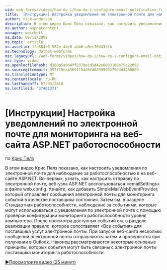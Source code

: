 ```yaml
---
uid: web-forms/videos/how-do-i/how-do-i-configure-email-notification-for-health-monitoring-on-an-aspnet-web-site
title: '[Инструкции] Настройка уведомлений по электронной почте для наблюдения за работоспособностью веб-узла ASP.NET | Документация Майкрософт'
author: rick-anderson
description: В этом видео Крис Пелз показано, как настроить уведомления по электронной почте для наблюдение за работоспособностью в на веб-сайте ASP.NET. Во-первых см. в разделе Настройка отправки e...
ms.author: aspnetcontent
manager: wpickett
ms.date: 09/11/2008
ms.topic: article
ms.assetid: 1fa884c0-582e-4dc6-abb6-a5ec70d43ffb
ms.technology: dotnet-webforms
msc.legacyurl: /web-forms/videos/how-do-i/how-do-i-configure-email-notification-for-health-monitoring-on-an-aspnet-web-site
msc.type: video
ms.openlocfilehash: d368a5a064ff2379e1d5d42e6083180b75c22092
ms.sourcegitcommit: 953ff9ea4369f154d6fd0239599279ddd3280009
ms.translationtype: MT
ms.contentlocale: ru-RU
ms.lasthandoff: 07/03/2018
ms.locfileid: "37401371"
---
```

<a name="how-do-i-configure-email-notification-for-health-monitoring-on-an-aspnet-web-site"></a>[Инструкции] Настройка уведомлений по электронной почте для мониторинга на веб-сайта ASP.NET работоспособности
====================
по [Крис Пелз](https://twitter.com/chrispels)

В этом видео Крис Пелз показано, как настроить уведомления по электронной почте для наблюдение за работоспособностью в на веб-сайте ASP.NET. Во-первых, узнать, как настроить отправку по электронной почте, веб-узла ASP.NET воспользоваться &lt;emailSettings&gt; в файле web.config. Узнайте, как добавить SimpleMailWebEventProvider, который отправляет сообщения электронной почты для мониторинга событий в качестве поставщика состояния. Затем см. в разделе Стандартная работоспособности, наблюдение за событиями, которые могут использоваться с уведомления по электронной почте с помощью проверки конфигурации мониторинга работоспособности уровня компьютера. После просмотра доступных событий см. в разделе реализации правило, которое сопоставляет «Все события» для поставщика услуг электронной почты. При запуске веб-сайта несколько сообщений электронной почты отправляются затем и проверяются при получении в Outlook. Наконец рассматриваются некоторые основные принципы, которых события могут быть связаны с электронной почты поставщика мониторинга работоспособности.

[&#9654;Просмотрите видео (25 минут)](https://channel9.msdn.com/Blogs/ASP-NET-Site-Videos/how-do-i-configure-email-notification-for-health-monitoring-on-an-aspnet-web-site)
